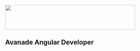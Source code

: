<img src="https://www.avanade.com/images/footer/Causewave.svgz" width="420" height="80" align="center">

## Avanade Angular Developer
